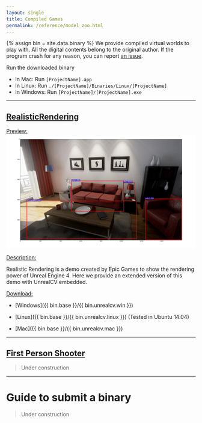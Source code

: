 ```yaml
---
layout: single
title: Compiled Games
permalink: /reference/model_zoo.html
---
```

{% assign bin = site.data.binary %}
We provide compiled virtual worlds to play with. All the digital contents belong to the original author. If the program crash for any reason, you can report [an issue](https://github.com/qiuwch/unrealcv/issues).
<!-- add more formal license information -->

<!-- The community maintained games will be hosted in the [github wiki page](http://). -->

Run the downloaded binary

- In Mac: Run `[ProjectName].app`
- In Linux: Run `./[ProjectName]/Binaries/Linux/[ProjectName]`
- In Windows: Run `[ProjectName]/[ProjectName].exe`

---

## [RealisticRendering](https://docs.unrealengine.com/latest/INT/Resources/Showcases/RealisticRendering/)
<div id="realistic_rendering"></div>

<u>Preview:</u>
![teaser](/images/realistic_rendering.png)

<u>Description:</u>

Realistic Rendering is a demo created by Epic Games to show the rendering power of Unreal Engine 4. Here we provide an extended version of this demo with UnrealCV embedded.

<u>Download:</u>

- [Windows]({{ bin.base }}/{{ bin.unrealcv.win }})

- [Linux]({{ bin.base }}/{{ bin.unrealcv.linux }}) (Tested in Ubuntu 14.04)

- [Mac]({{ bin.base }}/{{ bin.unrealcv.mac }})

---

## [First Person Shooter]()

<blockquote>
Under construction
</blockquote>

---

# Guide to submit a binary

<blockquote>
Under construction
</blockquote>
